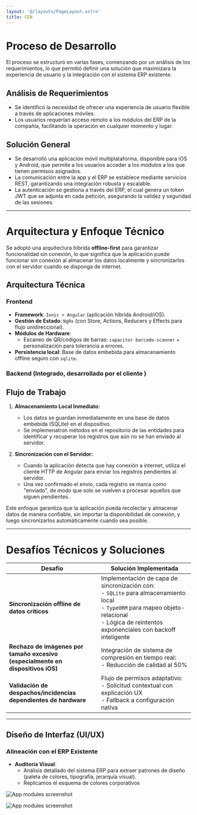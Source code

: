 ```yaml
---
layout: '@/layouts/PageLayout.astro'
title: CEN
---
```



# Proceso de Desarrollo

El proceso se estructuró en varias fases, comenzando por un análisis de los requerimientos, lo que permitió definir una solución que maximizara la experiencia de usuario y la integración con el sistema ERP existente.

## Análisis de Requerimientos

- Se identificó la necesidad de ofrecer una experiencia de usuario flexible a través de aplicaciones móviles.
- Los usuarios requerían acceso remoto a los módulos del ERP de la compañía, facilitando la operación en cualquier momento y lugar.

## Solución General

- Se desarrolló una aplicación móvil multiplataforma, disponible para iOS y Android, que permite a los usuarios acceder a los módulos a los que tienen permisos asignados.
- La comunicación entre la app y el ERP se establece mediante servicios REST, garantizando una integración robusta y escalable.
- La autenticación se gestiona a través del ERP, el cual genera un token JWT que se adjunta en cada petición, asegurando la validez y seguridad de las sesiones.

---

# Arquitectura y Enfoque Técnico

Se adoptó una arquitectura híbrida **offline-first** para garantizar funcionalidad sin conexión, lo que significa que la aplicación puede funcionar sin conexión al almacenar los datos localmente y sincronizarlos con el servidor cuando se disponga de internet.

## **Arquitectura Técnica**
### **Frontend**
- **Framework**: `Ionic + Angular` (aplicación híbrida Android/iOS).
- **Gestión de Estado**: `NgRx` (con Store, Actions, Reducers y Effects para flujo unidireccional).
- **Módulos de Hardware**:
    - Escaneo de QR/códigos de barras: `capacitor barcode-scanner` + personalización para tolerancia a errores.
- **Persistencia local**: Base de datos embebida para almacenamiento offline seguro con `sqlite`.

### Backend (Integrado, desarrollado por el cliente )

## Flujo de Trabajo

1. **Almacenamiento Local Inmediato:**
    - Los datos se guardan inmediatamente en una base de datos embebida (SQLite) en el dispositivo.
    - Se implemenatron métodos en el repositorio de las entidades para identificar y recuperar los registros que aún no se han enviado al servidor.

2. **Sincronización con el Servidor:**
    - Cuando la aplicación detecta que hay conexión a internet, utiliza el cliente HTTP de Angular para enviar los registros pendientes al servidor.
    - Una vez confirmado el envío, cada registro se marca como "enviado", de modo que solo se vuelven a procesar aquellos que siguen pendientes.

Este enfoque garantiza que la aplicación pueda recolectar y almacenar datos de manera confiable, sin importar la disponibilidad de conexión, y luego sincronizarlos automáticamente cuando sea posible.

---

# Desafíos Técnicos y Soluciones

| **Desafío**                                                                 | **Solución Implementada**                                                                                                                                                                         |
|-----------------------------------------------------------------------------|---------------------------------------------------------------------------------------------------------------------------------------------------------------------------------------------------|
| **Sincronización offline de datos críticos**                                | Implementación de capa de sincronización con:<br>- `SQLite` para almacenamiento local<br>- `TypeORM` para mapeo objeto-relacional<br>- Lógica de reintentos exponenciales con backoff inteligente |
| **Rechazo de imágenes por tamaño excesivo<br>(especialmente en dispositivos iOS)** | Integración de sistema de compresión en tiempo real:<br>- Reducción de calidad al 50%                                                                                                             |
| **Validación de despachos/incidencias<br>dependientes de hardware**         | Flujo de permisos adaptativo:<br>- Solicitud contextual con explicación UX<br>- Fallback a configuración nativa                                                                                   |

---

##  Diseño de Interfaz (UI/UX)
### **Alineación con el ERP Existente**
- **Auditoría Visual**:
    - Análisis detallado del sistema ERP para extraer patrones de diseño (paleta de colores, tipografía, jerarquía visual).
    - Replicamos el esquema de colores corporativos 

<img
src="/screenshots/login.png"
alt="App modules screenshot"
style=" height: auto; margin: 0 auto;"
/>

<img
src="/screenshots/modulos.png"
alt="App modules screenshot"
style=" height: auto; margin: 0 auto;"
/>
